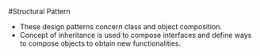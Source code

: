 #Structural Pattern

- These design patterns concern class and object composition. 
- Concept of inheritance is used to compose interfaces and define ways to compose objects to obtain new functionalities.